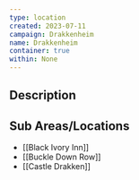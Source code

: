 ```yaml
---
type: location
created: 2023-07-11
campaign: Drakkenheim
name: Drakkenheim
container: true
within: None
---
```


## Description


## Sub Areas/Locations

<!-- QueryToSerialize: LIST FROM "TTRPG/Drakkenheim/Locations" WHERE within = "Drakkenheim" -->
<!-- SerializedQuery: LIST FROM "TTRPG/Drakkenheim/Locations" WHERE within = "Drakkenheim" -->
- [[Black Ivory Inn]]
- [[Buckle Down Row]]
- [[Castle Drakken]]
<!-- SerializedQuery END -->
